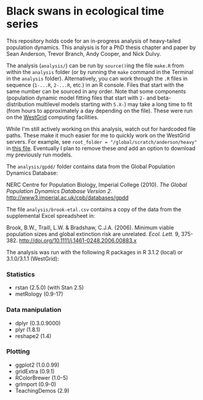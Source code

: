# Black swans in ecological time series

This repository holds code for an in-progress analysis of heavy-tailed
population dynamics. This analysis is for a PhD thesis chapter and paper by
Sean Anderson, Trevor Branch, Andy Cooper, and Nick Dulvy.

The analysis (`analysis/`) can be run by `source()`ing the file `make.R` from
within the `analysis` folder (or by running the `make` command in the Terminal
in the `analysis` folder). Alternatively, you can work through the `.R` files in
sequence (`1-...R`, `2-...R`, etc.) in an R console. Files that start with the
same number can be sourced in any order. Note that some components (population
dynamic model fitting files that start with `2-` and beta-distribution
multilevel models starting with `5.X-`) may take a long time to fit (from hours
to approximately a day depending on the file). These were run on the
[WestGrid](https://www.westgrid.ca/) computing facilities.

While I'm still actively working on this analysis, watch out for hardcoded file
paths. These make it much easier for me to quickly work on the WestGrid servers.
For example, see `root_folder = "/global/scratch/anderson/heavy"` in 
[this file](https://github.com/seananderson/heavy-tails/blob/master/analysis/1.5-compile-fit-function.R). 
Eventually I plan to remove these *and* add an option to download my previously run models.

The `analysis/gpdd/` folder contains data from the Global Population Dynamics
Database:

NERC Centre for Population Biology, Imperial College (2010). *The Global
Population Dynamics Database Version 2*.
<http://www3.imperial.ac.uk/cpb/databases/gpdd>

The file `analysis/brook-etal.csv` contains a copy of the data from the
supplemental Excel spreadsheet in:

Brook, B.W., Traill, L.W. & Bradshaw, C.J.A. (2006).
Minimum viable population sizes and global extinction risk are unrelated.
*Ecol. Lett.* 9, 375-382. <http://doi.org/10.1111/j.1461-0248.2006.00883.x>

The analysis was run with the following R packages in R 3.1.2 (local) or 3.1.0/3.1.1
(WestGrid):

### Statistics
- rstan (2.5.0) (with Stan 2.5)
- metRology (0.9-17)

### Data manipulation
- dplyr (0.3.0.9000)
- plyr (1.8.1)
- reshape2 (1.4)

### Plotting
- ggplot2 (1.0.0.99)
- gridExtra (0.9.1)
- RColorBrewer (1.0-5)
- grImport (0.9-0)
- TeachingDemos (2.9)
